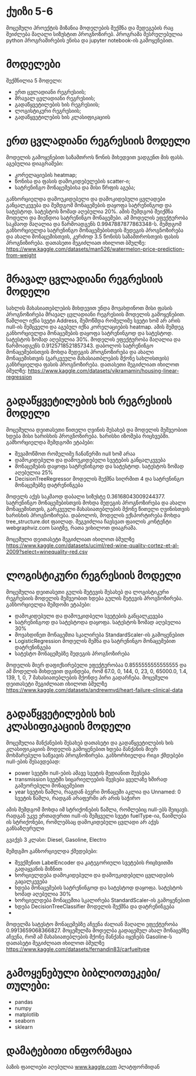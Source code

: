 # ქუიზი 5-6

მოცემული პროექტის მიზანია მოდელების შექმნა და შედეგების რაც შეიძლება მაღალი სიზუსტით პროგნოზირებ.
პროგრამა შესრულებულია python პროგრამირების ენისა და jupyter notebook-ის გამოყენებით. 

# მოდელები
შექმნილია 5 მოდელი:
* ერთ ცვლადიანი რეგრესიის;
* მრავალ ცვლადიანი რეგრესიის;
* გადაწყვეტილების ხის რეგრესიის;
* ლოგისტიკური რეგრესიის;
* გადაწყვეტილების ხის კლასიფიკაციის

# ერთ ცვლადიანი რეგრესიის მოდელი
მოდელის გამოყენებით საზამთროს წონის მიხედვით ვადგენთ მის ფასს.
აგებულია დიაგრამები:
* კორელაციების heatmap;
* წონისა და ფასის დამოკიდებულების scatter-ი;
* სატრენინგო მონაცემებისა და მისი წრფის აგება;
  
განხორციელდა დამოუკიდებელი და დამოკიდებული ცვლადები განცალკევება და შემდგომ მონაცემების დაყოფა სატრენინგოდ და სატესტოდ.
სატესტოს ზომად აღებულია 20%. ამის შემდგობ შეიქმნა მოდელი და მიეწდოა სატრენინგო მონაცემები. ამ მოდელის ეფექტურობა საკმაოდ მაღალია და წარმოადგენს 0.9947887877863348-ს.
შემდგომ განხორციელდა სატრენინგო მონაცემებისთვის შედეგის პროგნოზირება და ახალი მონაცემისთვის, კერძოდ 3.5 წონისს საზამთროსთვის ფასის პროგნიზირება.
დათასეთი შეგიძლიათ იხილოთ ბმულზე: https://www.kaggle.com/datasets/man526/watermelon-price-prediction-from-weight

# მრავალ ცვლადიანი რეგრესიის მოდელი 
სახლის მახასიათებლების მიხდევით უნდა მოვახდინოთ მისი ფასის პროგნოზირება მრავალ ცვლადიანი რეგრესიის მოდელის გამოყენებით.
წაშლილ იქნა სვეტი Address, შემოწმდა რომელიმე სვეტი ხომ არ არის null-ის შემცველი და აგებულ იქნა კორელაციების heatmap.
ამის შემდეგ განხორციელდა მონაცემების დაყოფა სატრენინგოდ და სატესტოდ. სატესტოს ზომად აღებულია 30%. მოდელის ეფექტურობა მაღალია და წარმოადგენს 0.9125718521857343.
დაბოლოს სატრენინგო მონაცემებისთვის მოხდა შედეგის პროგნოზირება და ახალი მონაცემისთვის (გარკვეული მახასიათბლების მქონე სახლისთვის) განხრციელდა ფასის პროგნოზირება.
დათასეთი შეგიძლიათ იხილოთ ბმულზე: https://www.kaggle.com/datasets/vikramamin/housing-linear-regression

# გადაწყვეტილების ხის რეგრესიის მოდელი
მოცემულია დეითასეთი წითელი ღვინის შესახებ და მოდელის მეშვეობით ხდება მისი ხარისხის პროგნოზირება.
ხარისხი იზომება რიცხვებში.
გამხორციელდა შემდგომი ეტაპები:
* შევამოწმოთ რომელიმე ჩანაწერში null ხომ არაა
* დამოკიდებული და დამოუკიდებელი სვეტების განცალკევება
* მონაცემების დაყოფა სატრენინგოდ და სატესტოდ. სატესტოს ზომად აღებულია 25%
* DecisionTreeRegressor მოდელის შექმნა სიღრმით 4 და სატრენინგო მონაცემებზე დატრენინგება
  
მოდელს აქვს საკმაოდ დაბალი სიზუსტე 0.36168043009244377. სატრენინგო მონაცემებისთვის მოხდა შედეგის პროგნოზირება და ახალი მონაცემისთვის, გარკვეული მახასიათებლების მქონე
წითელი ღვინისთვის ხარისხის პროგნოზირება.
დაბოლოს, მოდელის ექსპორტირება მოხდა tree_structure.dot ფაილად. შეგვიძლია ჩავსვათ ფაილის კონტენტი webgraphviz.com საიტზე, რათა ვიხილოთ დიაგრამა.

მოცემული დეითასეტი შეგიძლიათ იხილოთ ბმულზე https://www.kaggle.com/datasets/uciml/red-wine-quality-cortez-et-al-2009?select=winequality-red.csv

# ლოგისტიკური რეგრესიის მოდელი
მოცემულია დეითასეთი გულის შეტევის შესახებ და ლოგისტიკური რეგრესიის მოდელის მეშვეობით ხდება გულის შეტევის პროგნოზირება.
განხორციელდა შემდომი ეტაპები:
* დამოკიდებული და დამოუკიდბელი სვეტების განცალკევება
* სატრენინგოდ და სატესტოდა დაყოფა. სატესტოს ზომად აღებულია 30%
* მოვახდინეთ მონაცემთა სკალირება StandardScaler-ის გამოყენებით
* LogisticRegression მოდელის შემნა და სატრენინგო მონაცემებით დატრენინგება
* სატესტო მონაცემებზე შედეგის პროგნოზირება
  
მოდელის მიერ დაფიქსირებული ეფექტურობაა 0.8555555555555555 და ამ მოდელის მიხდევით დგინდება,
რომ 67.0, 0, 144, 0, 23, 0, 65000.0, 1.4, 139, 1, 0, 7 მახასიათებლების მქონდე პირი გადარჩება. 
მოცემული დეითასეტი შეგიძლიათ იხილოთ ბმულზე https://www.kaggle.com/datasets/andrewmvd/heart-failure-clinical-data

# გადაწყვეტილების ხის კლასიფიკაციის მოდელი
მოცემულია მანქანების შესახებ დათასეტი და გადაწყვეტილების ხის კლასიფიკაციის მოდელის გამოყენებით ხდება მანქანის მიერ მოხმარებული საწვავის პროგნოზირება.
განხორხიელდა რიგი ქმდებები null-ების შესავდებად:
* power სვეტში null-ების ამავე სვეტის მედიანით შევსება
* transmission სვეტში სიცარიელეების შევსება ყველაზე ხშირად გამეორებული მონაცემებით
* year სვეტის წაშლა, რაგდან ბევრი მონაცემი აკლია და Unnamed: 0 სვეტის წაშლა, რადგან არაფერში არ არის საჭირო
  
ამის შემდგომ მოხდა იმ სტრიქონების წაშლა, რომლებიც null-ებს შეიცავს.
რადგან უკვე ერთადერთი null-ის შემცველი სვეტი fuelType-ია, წაიშლება ის სტრიქონები, რომლებსაც დამოკიდებული ცვლადი არ აქვს განსაზღვრული

გვაქვს 3 კლასი: Diesel, Gasoline, Electro

შემდგმო განხორციელდა ქმედებები:
* შევქმენით LabelEncoder და კატეგორიული სვეტების რიცხვითში გადაყვანის მიზნით
* ხორციელდება დამოკიდებული და დამოუკიდებელი ცვლადების გაცალკევება
* ხდება მონაცემების სატრენინგოდ და სატესტოდ დაყოფა. სატესტოს ხომად აღებულია 30%
* ხორციელდება მონაცემთა სკალირება StandardScaler-ის გამოყენებით
* ხდება DecisionTreeClassifier მოდელის შექმნა და დატრენინგება
* 
მოდელმა სატესტო მონაცემებზე აჩვენა ძალიან მაღალი ეფექტურობა 0.9913659068366827.
მოცემულმა მოდელბა გადაცემულ ახალ მონაცემზე აჩვენა, რომ ამ მახასიათებლების მქონე მანქანა იყენებს Gasoline-ს
დათასეტი შეგიძლიათ იხილოთ ბმულზე https://www.kaggle.com/datasets/fernandin83/carfueltype

# გამოყენებული ბიბლიოთეკები/თულები:
* pandas
* numpy
* matplotlib
* seaborn
* sklearn

# დამატებითი ინფორმაცია
ბაზის ფაილიები აღებულია www.kaggle.com პლატფორმიდან
